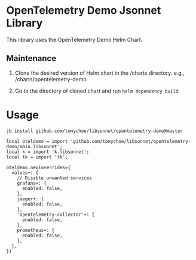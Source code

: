 # OpenTelemetry Demo Jsonnet Library

This library uses the OpenTelemetry Demo Helm Chart.

## Maintenance

1. Clone the desired version of Helm chart in the /charts directory. e.g., /charts/opentelemetry-demo

2. Go to the directory of cloned chart and run `helm dependency build`



# Usage

`jb install github.com/tonychoe/libsonnet/opentelemetry-demo@master`

```
local oteldemo = import 'github.com/tonychoe/libsonnet/opentelemetry-demo/main.libsonnet';
local k = import 'k.libsonnet';
local tk = import 'tk';

oteldemo.new(overrides={
  values+: {
    // Disable unwanted services
    grafana+: {
      enabled: false,
    },
    jaeger+: {
      enabled: false,
    },
    'opentelemetry-collector'+: {
      enabled: false,
    },
    prometheus+: {
      enabled: false,
    },
  },
})
```
